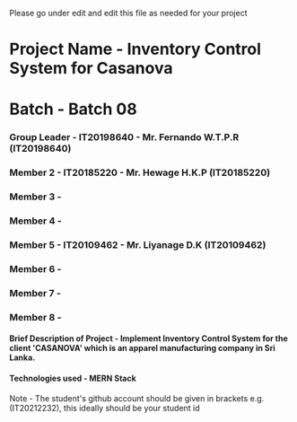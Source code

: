 Please go under edit and edit this file as needed for your project

# Project Name - Inventory Control System for Casanova
# Batch - Batch 08
### Group Leader - IT20198640 - Mr. Fernando W.T.P.R (IT20198640)
### Member 2 - IT20185220 - Mr. Hewage H.K.P (IT20185220)
### Member 3 - 
### Member 4 - 
### Member 5 - IT20109462 - Mr. Liyanage D.K (IT20109462)
### Member 6 - 
### Member 7 - 
### Member 8 - 

#### Brief Description of Project -  Implement Inventory Control System for the client 'CASANOVA' which is an apparel manufacturing company                                        in Sri Lanka.
#### Technologies used - MERN Stack

Note - The student's github account should be given in brackets e.g. (IT20212232), this ideally should be your student id 

